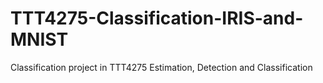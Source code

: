 # TTT4275-Classification-IRIS-and-MNIST
Classification project in TTT4275 Estimation, Detection and Classification
